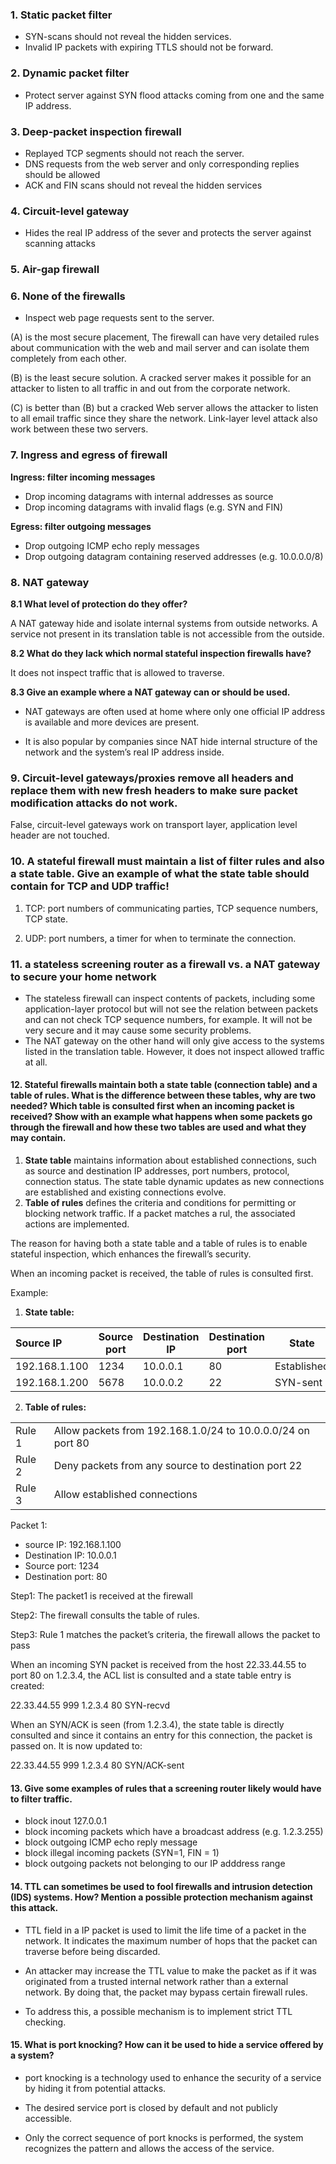 ### 1. Static packet filter

- SYN-scans should not reveal the hidden services.
- Invalid IP packets with expiring TTLS should not be forward.



### 2. Dynamic packet filter

- Protect server against SYN flood attacks coming from one and the same IP address.



### 3. Deep-packet inspection firewall

- Replayed TCP segments should not reach the server.
- DNS requests from the web server and only corresponding replies should be allowed
- ACK and FIN scans should not reveal the hidden services



### 4. Circuit-level gateway

- Hides the real IP address of the sever and protects the server against scanning attacks



### 5. Air-gap firewall





### 6. None of the firewalls

- Inspect web page requests sent to the server.







(A) is the most secure placement, The firewall can have very detailed rules about communication with the web and mail server and can isolate them completely from each other.

(B) is the least secure solution. A cracked server makes it possible for an attacker to listen to all traffic in and out from the corporate network.

(C) is better than (B) but a cracked Web server allows the attacker to listen to all email traffic since they share the network. Link-layer level attack also work between these two servers. 



### 7. Ingress and egress of firewall

**Ingress: filter incoming messages**

- Drop incoming datagrams with internal addresses as source
- Drop incoming datagrams with invalid flags (e.g. SYN and FIN)

**Egress: filter outgoing messages**

- Drop outgoing ICMP echo reply messages
- Drop outgoing datagram containing reserved addresses (e.g. 10.0.0.0/8)



### 8. NAT gateway

**8.1 What level of protection do they offer?**

A NAT gateway hide and isolate internal systems from outside networks. A service not present in its translation table is not accessible from the outside.

**8.2 What do they lack which normal stateful inspection firewalls have?**

It does not inspect traffic that is allowed to traverse.

**8.3 Give an example where a NAT gateway can or should be used.**

- NAT gateways are often used at home where only one official IP address is available and more devices are present.

- It is also popular by companies since NAT hide internal structure of the network and the system’s real IP address inside.



### 9. Circuit-level gateways/proxies remove all headers and replace them with new fresh headers to make sure packet modification attacks do not work.

False, circuit-level gateways work on transport layer, application level header are not touched.



### 10. A stateful firewall must maintain a list of filter rules and also a state table. Give an example of what the state table should contain for TCP and UDP traffic!

1. TCP: port numbers of communicating parties, TCP sequence numbers, TCP state.

2. UDP: port numbers, a timer for when to terminate the connection.



### 11. a stateless screening router as a firewall vs. a NAT gateway to secure your home network

- The stateless firewall can inspect contents of packets, including some application-layer protocol but will not see the relation between packets and can not check TCP sequence numbers, for example. It will not be very secure and it may cause some security problems.
- The NAT gateway on the other hand will only give access to the systems listed in the translation table. However, it does not inspect allowed traffic at all.



#### 12. Stateful firewalls maintain both a state table (connection table) and a table of rules. What is the difference between these tables, why are two needed? Which table is consulted first when an incoming packet is received? Show with an example what happens when some packets go through the firewall and how these two tables are used and what they may contain.

1. **State table** maintains information about established connections, such as source and destination IP addresses, port numbers, protocol, connection status. The state table dynamic updates as new connections are established and existing connections evolve.
2. **Table of rules** defines the criteria and conditions for permitting or blocking network traffic. If a packet matches a rul, the associated actions are implemented.

The reason for having both a state table and a table of rules is to enable stateful inspection, which enhances the firewall’s security.

When an incoming packet is received, the table of rules is consulted first.

Example:

1. **State table:** 

| Source IP     | Source port | Destination IP | Destination port | State       |
| :------------ | ----------- | -------------- | ---------------- | ----------- |
| 192.168.1.100 | 1234        | 10.0.0.1       | 80               | Established |
| 192.168.1.200 | 5678        | 10.0.0.2       | 22               | SYN-sent    |

2. **Table of rules:**

|        |                                                             |
| :----- | ----------------------------------------------------------- |
| Rule 1 | Allow packets from 192.168.1.0/24 to 10.0.0.0/24 on port 80 |
| Rule 2 | Deny packets from any source to destination port 22         |
| Rule 3 | Allow established connections                               |

Packet 1:

- source IP: 192.168.1.100
- Destination IP: 10.0.0.1
- Source port: 1234
- Destination port: 80

Step1: The packet1 is received at the firewall

Step2: The firewall consults the table of rules.

Step3: Rule 1 matches the packet’s criteria, the firewall allows the packet to pass





When an incoming SYN packet is received from the host 22.33.44.55 to port 80 on 1.2.3.4, the ACL list is consulted and a state table entry is created:

22.33.44.55 999 1.2.3.4 80 SYN-recvd

When an SYN/ACK is seen (from 1.2.3.4), the state table is directly consulted and since it contains an entry for this connection, the packet is passed on. It is now updated to:

22.33.44.55 999 1.2.3.4 80 SYN/ACK-sent



#### 13. Give some examples of rules that a screening router likely would have to filter traffic.

- block inout 127.0.0.1
- block incoming packets which have a broadcast address (e.g. 1.2.3.255)
- block outgoing ICMP echo reply message
- block illegal incoming packets (SYN=1, FIN = 1)
- block outgoing packets not belonging to our IP adddress range



#### 14. TTL can sometimes be used to fool firewalls and intrusion detection (IDS) systems. How? Mention a possible protection mechanism against this attack.

- TTL field in a IP packet is used to limit the life time of a packet in the network. It indicates the maximum number of hops that the packet can traverse before being discarded.

- An attacker may increase the TTL value to make the packet as if it was originated from a trusted internal network rather than a external network. By doing that, the packet may bypass certain firewall rules.
- To address this, a possible mechanism is to implement strict TTL checking.



#### 15. What is port knocking? How can it be used to hide a service offered by a system?

- port knocking is a technology used to enhance the security of a service by hiding it from potential attacks.

- The desired service port is closed by default and not publicly accessible.
- Only the correct sequence of port knocks is performed, the system recognizes the pattern and allows the access of the service.



